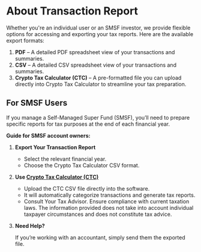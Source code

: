 # About Transaction Report

Whether you're an individual user or an SMSF investor, we provide flexible options for accessing and exporting your tax reports. Here are the available export formats:

1. **PDF** – A detailed PDF spreadsheet view of your transactions and summaries.  
2. **CSV** – A detailed CSV spreadsheet view of your transactions and summaries.  
3. **Crypto Tax Calculator (CTC)** – A pre-formatted file you can upload directly into Crypto Tax Calculator to streamline your tax preparation.

## For SMSF Users

If you manage a Self-Managed Super Fund (SMSF), you’ll need to prepare specific reports for tax purposes at the end of each financial year.

**Guide for SMSF account owners:**

1. **Export Your Transaction Report**  
   - Select the relevant financial year.  
   - Choose the Crypto Tax Calculator CSV format.

2. **Use [Crypto Tax Calculator (CTC)](https://docs.google.com/document/d/19NG27Thm-EISwEXmIn3InK6P8-EahXkjCH5dSZtOb38/edit?usp=sharing)**  
   - Upload the CTC CSV file directly into the software.  
   - It will automatically categorize transactions and generate tax reports.
   - Consult Your Tax Advisor. Ensure compliance with current taxation laws. The information provided does not take into account individual 
     taxpayer circumstances and does not constitute tax advice.

3. **Need Help?**
   
    If you’re working with an accountant, simply send them the exported file.
